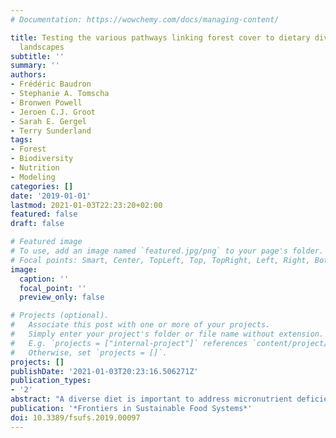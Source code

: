 ```yaml
---
# Documentation: https://wowchemy.com/docs/managing-content/

title: Testing the various pathways linking forest cover to dietary diversity in tropical
  landscapes
subtitle: ''
summary: ''
authors:
- Frédéric Baudron
- Stephanie A. Tomscha
- Bronwen Powell
- Jeroen C.J. Groot
- Sarah E. Gergel
- Terry Sunderland
tags:
- Forest
- Biodiversity
- Nutrition
- Modeling
categories: []
date: '2019-01-01'
lastmod: 2021-01-03T22:23:20+02:00
featured: false
draft: false

# Featured image
# To use, add an image named `featured.jpg/png` to your page's folder.
# Focal points: Smart, Center, TopLeft, Top, TopRight, Left, Right, BottomLeft, Bottom, BottomRight.
image:
  caption: ''
  focal_point: ''
  preview_only: false

# Projects (optional).
#   Associate this post with one or more of your projects.
#   Simply enter your project's folder or file name without extension.
#   E.g. `projects = ["internal-project"]` references `content/project/deep-learning/index.md`.
#   Otherwise, set `projects = []`.
projects: []
publishDate: '2021-01-03T20:23:16.506271Z'
publication_types:
- '2'
abstract: "A diverse diet is important to address micronutrient deficiencies and other forms of malnutrition, one of the greatest challenges of today's food systems. In tropical countries, several studies have found a positive association between forest cover and dietary diversity, although the actual mechanisms of this has yet to be identified and quantified. Three complementary pathways may link forests to diets; a direct pathway (e.g., consumption of forest food), an income pathway (income from forest products used to purchase food from markets), and an agroecological pathway (forests and trees sustaining farm production). We used piece-wise structural equation modeling to test and quantify the relative contribution of these three pathways for households in seven tropical landscapes in Bangladesh, Burkina Faso, Cameroon, Ethiopia, Indonesia, Nicaragua, and Zambia. We used survey data from 1,783 households and determined forest cover within a 2-km radius of each household. The quality of household diets was assessed through four indicators: household dietary diversity and consumption of fruits, vegetables, and meat, based on a 24-h recall. We found evidence of a direct pathway in four landscapes (Bangladesh, Cameroon, Ethiopia, and Zambia), an income pathway in none of the landscapes considered, and an agroecological pathway in three landscapes (Bangladesh, Ethiopia, and Indonesia). We also found evidence of improved crop and livestock production with greater forest cover in five landscapes (Bangladesh, Burkina Faso, Cameroon, Ethiopia, and Indonesia). Conversely, we found negative associations between forest cover and crop and livestock production in three landscapes (Cameroon, Indonesia, and Zambia). In addition, we found evidence of forest cover being negatively related to at least one indicator of diet quality in three landscapes (Indonesia, Nicaragua, and Zambia) and to integration to the cash economy in three landscapes (Cameroon, Ethiopia, and Nicaragua). This is one of the first studies to quantify the different mechanisms linking forest cover and diet. Our work illuminates the fact that these mechanisms can vary significantly from one site to another, calling for site-specific interventions. Our results also suggest that the positive contributions of forests to rural livelihoods cannot be generalized and should not be idealized."
publication: '*Frontiers in Sustainable Food Systems*'
doi: 10.3389/fsufs.2019.00097
---
```

